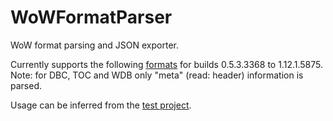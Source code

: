 # WoWFormatParser

WoW format parsing and JSON exporter. 

Currently supports the following [formats](WoWFormatParser/WoWFormat.cs) for builds 0.5.3.3368 to 1.12.1.5875.  
Note: for DBC, TOC and WDB only "meta" (read: header) information is parsed.

Usage can be inferred from the [test project](WoWFormatParser.Tests/Tests.cs).
